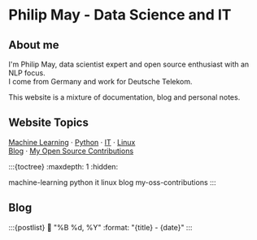 # Philip May - Data Science and IT

## About me
I'm Philip May, data scientist expert and open source enthusiast with an NLP focus.\
I come from Germany and work for Deutsche Telekom.

This website is a mixture of documentation, blog and personal notes.

## Website Topics
[Machine Learning](#ml-main) ·
[Python](#python-main) ·
[IT](#it-main) ·
[Linux](#linux-main)\
[Blog](#blog-main) ·
[My Open Source Contributions](#my-oss-contribs)

:::{toctree}
:maxdepth: 1
:hidden:

machine-learning
python
it
linux
blog
my-oss-contributions
:::

## Blog

:::{postlist}
:date: "%B %d, %Y"
:format: "{title} - {date}"
:::
